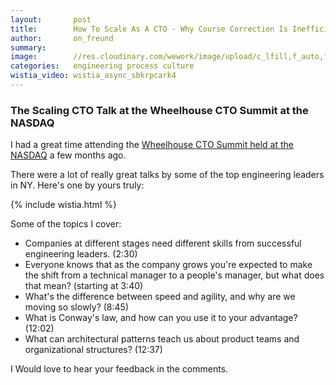 ```yaml
---
layout:       post
title:        How To Scale As A CTO - Why Course Correction Is Inefficient (Video)
author:       on_freund
summary:
image:        //res.cloudinary.com/wework/image/upload/c_lfill,f_auto,fl_progressive,g_north,h_1400,w_1400/v1461959537/engineering/scaling_cto_talk.jpg
categories:   engineering process culture
wistia_video: wistia_async_sbkrpcark4
---
```


### The Scaling CTO Talk at the Wheelhouse CTO Summit at the NASDAQ

I had a great time attending the [Wheelhouse CTO Summit held at the NASDAQ](http://summits.wheelhouse.io/newyork/index.html) a few months ago.

There were a lot of really great talks by some of the top engineering leaders in NY. Here's one by yours truly:

{% include wistia.html %}


Some of the topics I cover:

* Companies at different stages need different skills from successful engineering leaders. (2:30)
* Everyone knows that as the company grows you're expected to make the shift from a technical manager to a people's manager, but what does that mean? (starting at 3:40)
* What's the difference between speed and agility, and why are we moving so slowly? (8:45)
* What is Conway's law, and how can you use it to your advantage? (12:02)
* What can architectural patterns teach us about product teams and organizational structures? (12:37)

I Would love to hear your feedback in the comments.
